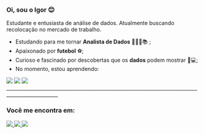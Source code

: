 ### Oi, sou o Igor 😊
Estudante e entusiasta de análise de dados. Atualmente buscando recolocação no mercado de trabalho.
- Estudando para me tornar **Analista de Dados** 👨🏽‍💻📚 ;
- Apaixonado por **futebol** ⚽;
- Curioso e fascinado por descobertas que os **dados** podem mostrar 🔎💻;
- No momento, estou aprendendo:

<div display="inline">
 <img src="https://img.shields.io/badge/python-3670A0?style=for-the-badge&logo=python&logoColor=ffdd54" />
 
 <img src="https://img.shields.io/badge/mysql-%2300f.svg?style=for-the-badge&logo=mysql&logoColor=white" />
 
 <img src="https://img.shields.io/badge/power_bi-F2C811?style=for-the-badge&logo=powerbi&logoColor=black" />
</div>                 
___________________________________________________________________________________________________

### Você me encontra em:

 <a href="https://www.linkedin.com/in/igorfpereira/">
  <img src="https://img.shields.io/badge/linkedin-%230077B5.svg?style=for-the-badge&logo=linkedin&logoColor=white" />
 </a>
 
 <a href="https://www.kaggle.com/igorfeitosa18">
  <img src="https://img.shields.io/badge/Kaggle-035a7d?style=for-the-badge&logo=kaggle&logoColor=white" />
 </a>

<a href="https://www.instagram.com/apenasigao">
  <img src="https://img.shields.io/badge/Instagram-%23E4405F.svg?style=for-the-badge&logo=Instagram&logoColor=white" />
 </a>
